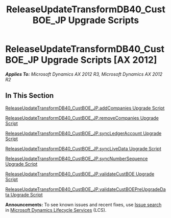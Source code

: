 ﻿---
title: ReleaseUpdateTransformDB40_CustBOE_JP Upgrade Scripts
TOCTitle: ReleaseUpdateTransformDB40_CustBOE_JP Upgrade Scripts
ms:assetid: 4ca096c3-99ba-42f4-925a-2a0dfd1175f6
ms:mtpsurl: https://msdn.microsoft.com/en-us/library/JJ685418(v=AX.60)
ms:contentKeyID: 49708123
ms.date: 05/18/2015
mtps_version: v=AX.60
---

# ReleaseUpdateTransformDB40\_CustBOE\_JP Upgrade Scripts [AX 2012]


_**Applies To:** Microsoft Dynamics AX 2012 R3, Microsoft Dynamics AX 2012 R2_

## In This Section

[ReleaseUpdateTransformDB40\_CustBOE\_JP.addCompanies Upgrade Script](releaseupdatetransformdb40-custboe-jp-addcompanies-upgrade-script.md)

[ReleaseUpdateTransformDB40\_CustBOE\_JP.removeCompanies Upgrade Script](releaseupdatetransformdb40-custboe-jp-removecompanies-upgrade-script.md)

[ReleaseUpdateTransformDB40\_CustBOE\_JP.syncLedgerAccount Upgrade Script](releaseupdatetransformdb40-custboe-jp-syncledgeraccount-upgrade-script.md)

[ReleaseUpdateTransformDB40\_CustBOE\_JP.syncLiveData Upgrade Script](releaseupdatetransformdb40-custboe-jp-synclivedata-upgrade-script.md)

[ReleaseUpdateTransformDB40\_CustBOE\_JP.syncNumberSequence Upgrade Script](releaseupdatetransformdb40-custboe-jp-syncnumbersequence-upgrade-script.md)

[ReleaseUpdateTransformDB40\_CustBOE\_JP.validateCustBOE Upgrade Script](releaseupdatetransformdb40-custboe-jp-validatecustboe-upgrade-script.md)

[ReleaseUpdateTransformDB40\_CustBOE\_JP.validateCustBOEPreUpgradeData Upgrade Script](releaseupdatetransformdb40-custboe-jp-validatecustboepreupgradedata-upgrade-script.md)

  
**Announcements:** To see known issues and recent fixes, use [Issue search](http://go.microsoft.com/fwlink/?linkid=389258) in [Microsoft Dynamics Lifecycle Services](http://go.microsoft.com/fwlink/?linkid=306505) (LCS).

